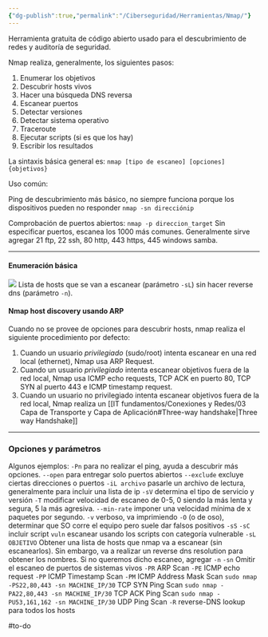 ```yaml
---
{"dg-publish":true,"permalink":"/Ciberseguridad/Herramientas/Nmap/"}
---
```


Herramienta gratuita de código abierto usado para el descubrimiento de redes y auditoría de seguridad.

Nmap realiza, generalmente, los siguientes pasos:
1. Enumerar los  objetivos
2. Descubrir hosts vivos
3. Hacer una búsqueda DNS reversa
4. Escanear puertos
5. Detectar versiones
6. Detectar sistema operativo
7. Traceroute
8. Ejecutar scripts (si es que los hay)
9. Escribir los resultados

La sintaxis básica general es:
`nmap [tipo de escaneo] [opciones] {objetivos}`

Uso común:

Ping de descubrimiento más básico, no siempre funciona porque los dispositivos pueden no responder
`nmap -sn direcciónip`

Comprobación de puertos abiertos:
`nmap -p direccion_target`
Sin especificar puertos, escanea los 1000 más comunes. Generalmente sirve agregar 21 ftp, 22 ssh, 80 http, 443 https, 445 windows samba.

---
#### Enumeración básica

![](https://i.imgur.com/Y4kAnZV.png)
Lista de hosts que se van a escanear (parámetro `-sL`) sin hacer reverse dns (parámetro `-n`).

#### Nmap host discovery usando ARP

Cuando no se provee de opciones para descubrir hosts, nmap realiza el siguiente procedimiento por defecto: 

1. Cuando un usuario _privilegiado_ (sudo/root) intenta escanear en una red local (ethernet), Nmap usa ARP Request. 
2. Cuando un usuario _privilegiado_ intenta escanear objetivos fuera de la red local, Nmap usa ICMP echo requests, TCP ACK en puerto 80, TCP SYN al puerto 443 e ICMP timestamp request.
3. Cuando un usuario no privilegiado intenta escanear objetivos fuera de la red local, Nmap realiza un [[IT fundamentos/Conexiones y Redes/03 Capa de Transporte y Capa de Aplicación#Three-way handshake\|Three way Handshake]]

---

### Opciones y parámetros

Algunos ejemplos:
`-Pn` para no realizar el ping, ayuda a descubrir más opciones.
`--open` para entregar solo puertos abiertos
`--exclude` excluye ciertas direcciones o puertos
`-iL archivo` pasarle un archivo de lectura, generalmente para incluir una lista de ip
`-sV` determina el tipo de servicio y versión
`-T` modificar velocidad de escaneo de 0-5, 0 siendo la más lenta y segura, 5 la más agresiva.
`--min-rate` imponer una velocidad mínima de x paquetes por segundo.
`-v` verboso, va imprimiendo
`-O` (o de oso), determinar que SO corre el equipo pero suele dar falsos positivos
`-sS`
`-sC` incluir script
	`vuln` escanear usando los scripts con categoría vulnerable
`-sL OBJETIVO` Obtener una lista de hosts que nmap va a escanear (sin escanearlos). Sin embargo, va a realizar un reverse dns resolution para obtener los nombres. Si no queremos dicho escaneo, agregar
	`-n`
`-sn` Omitir el escaneo de puertos de sistemas vivos
`-PR` ARP Scan
`-PE` ICMP echo request
`-PP` ICMP Timestamp Scan
`-PM` ICMP Address Mask Scan
`sudo nmap -PS22,80,443 -sn MACHINE_IP/30` TCP SYN Ping Scan
`sudo nmap -PA22,80,443 -sn MACHINE_IP/30` TCP ACK Ping Scan
`sudo nmap -PU53,161,162 -sn MACHINE_IP/30` UDP Ping Scan
`-R` reverse-DNS lookup para todos los hosts

#to-do 